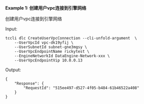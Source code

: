 **Example 1: 创建用户vpc连接到引擎网络**

创建用户vpc连接到引擎网络

Input: 

```
tccli dlc CreateUserVpcConnection --cli-unfold-argument  \
    --UserVpcId vpc-dk19yfij \
    --UserSubnetId subnet-gne3mgsy \
    --UserVpcEndpointName rickytest \
    --EngineNetworkId DataEngine-Network-xxx \
    --UserVpcEndpointVip 10.0.0.13
```

Output: 
```
{
    "Response": {
        "RequestId": "515ee497-d527-4f05-b484-61b46522a408"
    }
}
```

